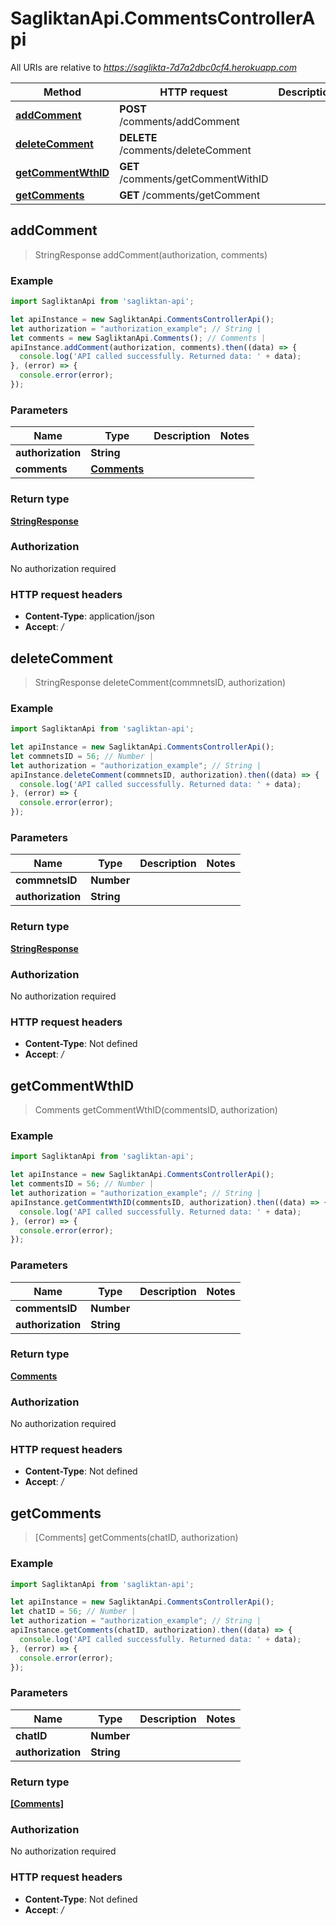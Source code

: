 # SagliktanApi.CommentsControllerApi

All URIs are relative to *https://saglikta-7d7a2dbc0cf4.herokuapp.com*

Method | HTTP request | Description
------------- | ------------- | -------------
[**addComment**](CommentsControllerApi.md#addComment) | **POST** /comments/addComment | 
[**deleteComment**](CommentsControllerApi.md#deleteComment) | **DELETE** /comments/deleteComment | 
[**getCommentWthID**](CommentsControllerApi.md#getCommentWthID) | **GET** /comments/getCommentWithID | 
[**getComments**](CommentsControllerApi.md#getComments) | **GET** /comments/getComment | 



## addComment

> StringResponse addComment(authorization, comments)



### Example

```javascript
import SagliktanApi from 'sagliktan-api';

let apiInstance = new SagliktanApi.CommentsControllerApi();
let authorization = "authorization_example"; // String | 
let comments = new SagliktanApi.Comments(); // Comments | 
apiInstance.addComment(authorization, comments).then((data) => {
  console.log('API called successfully. Returned data: ' + data);
}, (error) => {
  console.error(error);
});

```

### Parameters


Name | Type | Description  | Notes
------------- | ------------- | ------------- | -------------
 **authorization** | **String**|  | 
 **comments** | [**Comments**](Comments.md)|  | 

### Return type

[**StringResponse**](StringResponse.md)

### Authorization

No authorization required

### HTTP request headers

- **Content-Type**: application/json
- **Accept**: */*


## deleteComment

> StringResponse deleteComment(commnetsID, authorization)



### Example

```javascript
import SagliktanApi from 'sagliktan-api';

let apiInstance = new SagliktanApi.CommentsControllerApi();
let commnetsID = 56; // Number | 
let authorization = "authorization_example"; // String | 
apiInstance.deleteComment(commnetsID, authorization).then((data) => {
  console.log('API called successfully. Returned data: ' + data);
}, (error) => {
  console.error(error);
});

```

### Parameters


Name | Type | Description  | Notes
------------- | ------------- | ------------- | -------------
 **commnetsID** | **Number**|  | 
 **authorization** | **String**|  | 

### Return type

[**StringResponse**](StringResponse.md)

### Authorization

No authorization required

### HTTP request headers

- **Content-Type**: Not defined
- **Accept**: */*


## getCommentWthID

> Comments getCommentWthID(commentsID, authorization)



### Example

```javascript
import SagliktanApi from 'sagliktan-api';

let apiInstance = new SagliktanApi.CommentsControllerApi();
let commentsID = 56; // Number | 
let authorization = "authorization_example"; // String | 
apiInstance.getCommentWthID(commentsID, authorization).then((data) => {
  console.log('API called successfully. Returned data: ' + data);
}, (error) => {
  console.error(error);
});

```

### Parameters


Name | Type | Description  | Notes
------------- | ------------- | ------------- | -------------
 **commentsID** | **Number**|  | 
 **authorization** | **String**|  | 

### Return type

[**Comments**](Comments.md)

### Authorization

No authorization required

### HTTP request headers

- **Content-Type**: Not defined
- **Accept**: */*


## getComments

> [Comments] getComments(chatID, authorization)



### Example

```javascript
import SagliktanApi from 'sagliktan-api';

let apiInstance = new SagliktanApi.CommentsControllerApi();
let chatID = 56; // Number | 
let authorization = "authorization_example"; // String | 
apiInstance.getComments(chatID, authorization).then((data) => {
  console.log('API called successfully. Returned data: ' + data);
}, (error) => {
  console.error(error);
});

```

### Parameters


Name | Type | Description  | Notes
------------- | ------------- | ------------- | -------------
 **chatID** | **Number**|  | 
 **authorization** | **String**|  | 

### Return type

[**[Comments]**](Comments.md)

### Authorization

No authorization required

### HTTP request headers

- **Content-Type**: Not defined
- **Accept**: */*

